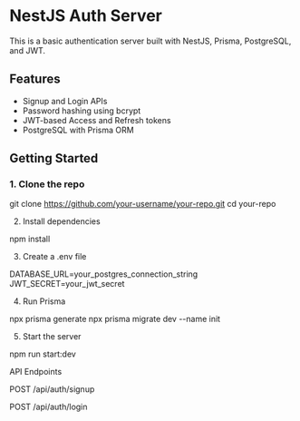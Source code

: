 
# NestJS Auth Server

This is a basic authentication server built with NestJS, Prisma, PostgreSQL, and JWT.

## Features

- Signup and Login APIs
- Password hashing using bcrypt
- JWT-based Access and Refresh tokens
- PostgreSQL with Prisma ORM

## Getting Started

### 1. Clone the repo

git clone https://github.com/your-username/your-repo.git
cd your-repo

2. Install dependencies

npm install

3. Create a .env file

DATABASE_URL=your_postgres_connection_string
JWT_SECRET=your_jwt_secret

4. Run Prisma

npx prisma generate
npx prisma migrate dev --name init

5. Start the server

npm run start:dev

API Endpoints

POST /api/auth/signup

POST /api/auth/login
